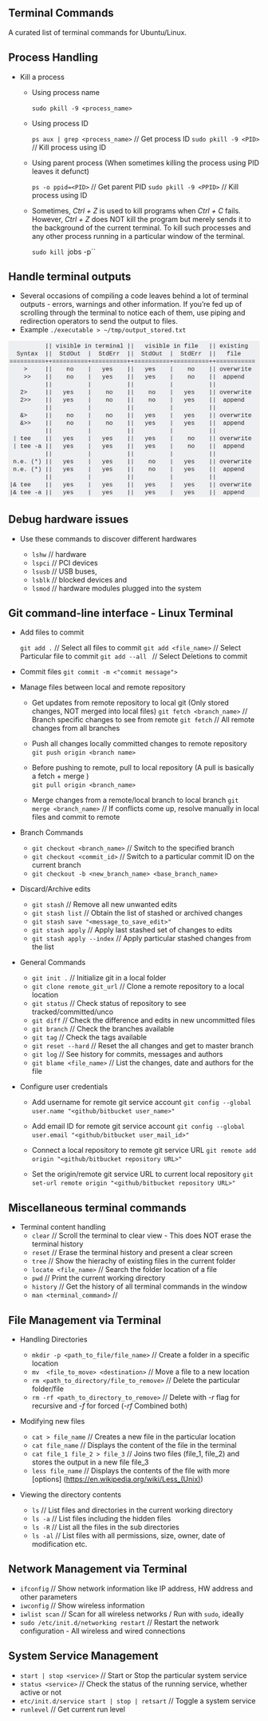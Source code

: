 ## Terminal Commands
A curated list of terminal commands for Ubuntu/Linux. 

## Process Handling

* Kill a process 

	* Using process name

		`sudo pkill -9 <process_name>`

	* Using process ID

		`ps aux | grep <process_name>`		// Get process ID
		`sudo pkill -9 <PID>`				// Kill process using ID

	* Using parent process (When sometimes killing the process using PID leaves it defunct)

		`ps -o ppid=<PID>`					// Get parent PID
		`sudo pkill -9 <PPID>`				// Kill process using ID

	* Sometimes, *Ctrl + Z* is used to kill programs when *Ctrl + C* fails. However, *Ctrl + Z* does NOT kill the program but merely sends it to the background of the current terminal. To kill such processes and any other process running in a particular window of the terminal.

		`sudo kill `jobs -p``

## Handle terminal outputs

* Several occasions of compiling a code leaves behind a lot of terminal outputs - errors, warnings and other information. If you’re fed up of scrolling through the terminal to notice each of them, use piping and redirection operators to send the output to files.
* Example `./executable > ~/tmp/output_stored.txt`

![alt text](https://github.com/kumar-akshay324/terminal-commands/blob/master/images/terminal_ouput.png "Terminal command suffixes to redirect screen output")

## Debug hardware issues

* Use these commands to discover different hardwares 

	* `lshw`					// hardware
	* `lspci`					// PCI devices
	* `lsusb`					// USB buses, 							
	* `lsblk`					// blocked devices and 
	* `lsmod`					// hardware modules plugged into the system

## Git command-line interface - Linux Terminal

* Add files to commit

	`git add .`					// Select all files to commit
	`git add <file_name>` 		// Select Particular file to commit
	`git add --all `			// Select Deletions to commit

* Commit files 
	`git commit -m <"commit message">`

* Manage files between local and remote repository

	*	Get updates from remote repository to local git (Only stored changes, NOT merged into local files)
	`git fetch <branch_name>` 		// Branch specific changes to see from remote
	`git fetch` 					// All remote changes from all branches

	*	Push all changes locally committed changes to remote repository
	`git push origin <branch name>`

	*	Before pushing to remote, pull to local repository (A pull is basically a fetch + merge )  
	`git pull origin <branch_name>`

	*	Merge changes from a remote/local branch to local branch
	`git merge <branch_name>`		// If conflicts come up, resolve manually in local files and commit to remote 

* Branch Commands

	* `git checkout <branch_name>`	// Switch to the specified branch
	* `git checkout <commit_id>`		// Switch to a particular commit ID on the current branch
	* `git checkout -b <new_branch_name> <base_branch_name>`

* Discard/Archive edits

	* `git stash`						// Remove all new unwanted edits
	* `git stash list`				// Obtain the list of stashed or archived changes
	* `git stash save "<message_to_save_edit>"`
	* `git stash apply`				// Apply last stashed set of changes to edits
	* `git stash apply --index`		// Apply particular stashed changes from the list 

* General Commands

	* `git init .` 					// Initialize git in a local folder
	* `git clone remote_git_url`		// Clone a remote repository to a local location
	* `git status`					// Check status of repository to see tracked/committed/unco
	* `git diff`						// Check the difference and edits in new uncommitted files
	* `git branch`					// Check the branches available
	* `git tag`						// Check the tags available
	* `git reset --hard`				// Reset the all changes and get to master branch
	* `git log`						// See history for commits, messages and authors
	* `git blame <file_name>`			// List the changes, date and authors for the file

* Configure user credentials
	
	*	Add username for remote git service account
	`git config --global user.name "<github/bitbucket user_name>"`
	
	*	Add email ID for remote git service account
	`git config --global user.email "<github/bitbucket user_mail_id>"`

	*	Connect a local repository to remote git service URL
	`git remote add origin "<github/bitbucket repository URL>"`

	*	Set the origin/remote git service URL to current local repository
	`git set-url remote origin "<github/bitbucket repository URL>"`

## Miscellaneous terminal commands
	
* Terminal content handling
	* `clear`						// Scroll the terminal to clear view - This does NOT erase the terminal history
	* `reset`						// Erase the terminal history and present a clear screen
	* `tree`						// Show the hierachy of existing files in the current folder
	* `locate <file_name>`		// Search the folder location of a file
	* `pwd`						// Print the current working directory
	* `history`					// Get the history of all terminal commands in the window
	* `man <terminal_command>`	//

## File Management via Terminal 

* Handling Directories
	
	* `mkdir -p <path_to_file/file_name>`			// Create a folder in a specific location
	* `mv  <file_to_move> <destination>`			// Move a file to a new location
	* `rm <path_to_directory/file_to_remove>`		// Delete the particular folder/file
	* `rm -rf <path_to_directory_to_remove>`		// Delete with *-r* flag for recursive and *-f* for forced (*-rf* Combined both)		

* Modifying new files

	* `cat > file_name`							// Creates a new file in the particular location
	* `cat file_name`								// Displays the content of the file in the terminal
	* `cat file_1 file_2 > file_3`				// Joins two files (file_1, file_2) and stores the output in a new file file_3
	* `less file_name`							// Displays the contents of the file with more [options] (https://en.wikipedia.org/wiki/Less_(Unix)) 

* Viewing the directory contents
	
	* `ls`										// List files and directories in the current working directory
	* `ls -a`										// List files including the hidden files
	* `ls -R`										// List all the files in the sub directories
	* `ls -al`									// List files with all permissions, size, owner, date of modification etc.

## Network Management via Terminal

* `ifconfig`									// Show network information like IP address, HW address and other parameters
* `iwconfig`									// Show wireless information
* `iwlist scan`									// Scan for all wireless networks / Run with `sudo`, ideally
* `sudo /etc/init.d/networking restart`			// Restart the network configuration - All wireless and wired connections

## System Service Management

* `start | stop <service>`						// Start or Stop the particular system service
* `status <service>`							// Check the status of the running service, whether active or not
* `etc/init.d/service start | stop | retsart`	// Toggle a system service
* `runlevel`									// Get current run level